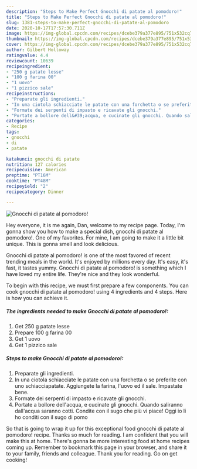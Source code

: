 ```yaml
---
description: "Steps to Make Perfect Gnocchi di patate al pomodoro!"
title: "Steps to Make Perfect Gnocchi di patate al pomodoro!"
slug: 1381-steps-to-make-perfect-gnocchi-di-patate-al-pomodoro
date: 2020-10-17T17:57:30.711Z
image: https://img-global.cpcdn.com/recipes/dcebe379a377e895/751x532cq70/gnocchi-di-patate-al-pomodoro-recipe-main-photo.jpg
thumbnail: https://img-global.cpcdn.com/recipes/dcebe379a377e895/751x532cq70/gnocchi-di-patate-al-pomodoro-recipe-main-photo.jpg
cover: https://img-global.cpcdn.com/recipes/dcebe379a377e895/751x532cq70/gnocchi-di-patate-al-pomodoro-recipe-main-photo.jpg
author: Gilbert Holloway
ratingvalue: 4.4
reviewcount: 10639
recipeingredient:
- "250 g patate lesse"
- "100 g farina 00"
- "1 uovo"
- "1 pizzico sale"
recipeinstructions:
- "Preparate gli ingredienti."
- "In una ciotola schiacciate le patate con una forchetta o se preferite con uno schiacciapatate. Aggiungete la farina, l&#39;uovo ed il sale. Impastate bene."
- "Formate dei serpenti di impasto e ricavate gli gnocchi."
- "Portate a bollore dell&#39;acqua, e cucinate gli gnocchi. Quando saliranno dall&#39;acqua saranno cotti. Condite con il sugo che più vi piace! Oggi io li ho conditi con il sugo di pomo"
categories:
- Recipe
tags:
- gnocchi
- di
- patate

katakunci: gnocchi di patate 
nutrition: 127 calories
recipecuisine: American
preptime: "PT16M"
cooktime: "PT48M"
recipeyield: "2"
recipecategory: Dinner

---
```



![Gnocchi di patate al pomodoro!](https://img-global.cpcdn.com/recipes/dcebe379a377e895/751x532cq70/gnocchi-di-patate-al-pomodoro-recipe-main-photo.jpg)

Hey everyone, it is me again, Dan, welcome to my recipe page. Today, I'm gonna show you how to make a special dish, gnocchi di patate al pomodoro!. One of my favorites. For mine, I am going to make it a little bit unique. This is gonna smell and look delicious.



Gnocchi di patate al pomodoro! is one of the most favored of recent trending meals in the world. It's enjoyed by millions every day. It's easy, it's fast, it tastes yummy. Gnocchi di patate al pomodoro! is something which I have loved my entire life. They're nice and they look wonderful.


To begin with this recipe, we must first prepare a few components. You can cook gnocchi di patate al pomodoro! using 4 ingredients and 4 steps. Here is how you can achieve it.

<!--inarticleads1-->

##### The ingredients needed to make Gnocchi di patate al pomodoro!:

1. Get 250 g patate lesse
1. Prepare 100 g farina 00
1. Get 1 uovo
1. Get 1 pizzico sale




<!--inarticleads2-->

##### Steps to make Gnocchi di patate al pomodoro!:

1. Preparate gli ingredienti.
1. In una ciotola schiacciate le patate con una forchetta o se preferite con uno schiacciapatate. Aggiungete la farina, l&#39;uovo ed il sale. Impastate bene.
1. Formate dei serpenti di impasto e ricavate gli gnocchi.
1. Portate a bollore dell&#39;acqua, e cucinate gli gnocchi. Quando saliranno dall&#39;acqua saranno cotti. Condite con il sugo che più vi piace! Oggi io li ho conditi con il sugo di pomo




So that is going to wrap it up for this exceptional food gnocchi di patate al pomodoro! recipe. Thanks so much for reading. I am confident that you will make this at home. There's gonna be more interesting food at home recipes coming up. Remember to bookmark this page in your browser, and share it to your family, friends and colleague. Thank you for reading. Go on get cooking!
